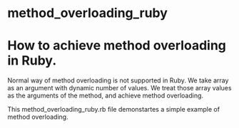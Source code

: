 # method_overloading_ruby
# How to achieve method overloading in Ruby.

Normal way of method overloading is not supported in Ruby. We take array as an argument with dynamic number of values. 
We treat those array values as the arguments of the method, and achieve method overloading. 

This method_overloading_ruby.rb file demonstartes a simple example of method overloading.

